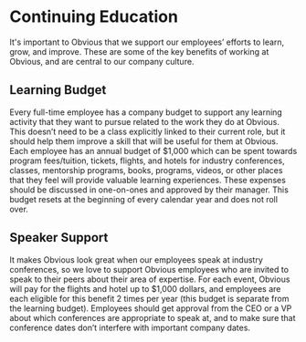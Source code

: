 # Continuing Education

It's important to Obvious that we support our employees’ efforts to learn, grow, and improve. These are some of the key benefits of working at Obvious, and are central to our company culture.

## Learning Budget

Every full-time employee has a company budget to support any learning activity that they want to pursue related to the work they do at Obvious. This doesn’t need to be a class explicitly linked to their current role, but it should help them improve a skill that will be useful for them at Obvious. Each employee has an annual budget of $1,000 which can be spent towards program fees/tuition, tickets, flights, and hotels for industry conferences, classes, mentorship programs, books, programs, videos, or other places that they feel will provide valuable learning experiences. These expenses should be discussed in one-on-ones and approved by their manager. This budget resets at the beginning of every calendar year and does not roll over.

## Speaker Support

It makes Obvious look great when our employees speak at industry conferences, so we love to support Obvious employees who are invited to speak to their peers about their area of expertise. For each event, Obvious will pay for the flights and hotel up to $1,000 dollars, and employees are each eligible for this benefit 2 times per year (this budget is separate from the learning budget). Employees should get approval from the CEO or a VP about which conferences are appropriate to speak at, and to make sure that conference dates don’t interfere with important company dates.
